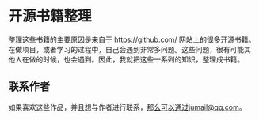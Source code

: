 开源书籍整理
===================

整理这些书籍的主要原因是来自于 https://github.com/ 网站上的很多开源书籍。
在做项目，或者学习的过程中，自己会遇到非常多问题。这些问题，很有可能其
他人在做的时候，也会遇到。因此，我就把这些一系列的知识，整理成书籍。

## 联系作者

如果喜欢这些作品，并且想与作者进行联系，那么可以通过jumail@qq.com。
